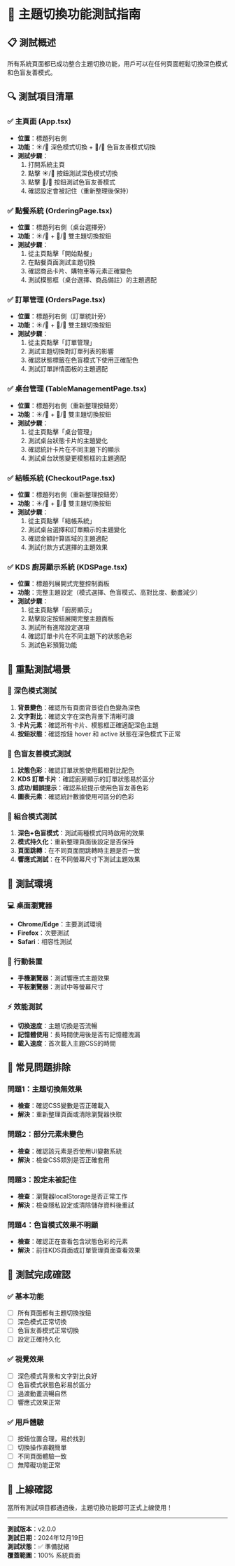 # 🎨 主題切換功能測試指南

## 📋 測試概述

所有系統頁面都已成功整合主題切換功能，用戶可以在任何頁面輕鬆切換深色模式和色盲友善模式。

## 🔍 測試項目清單

### ✅ 主頁面 (App.tsx)
- **位置**：標題列右側
- **功能**：☀️/🌙 深色模式切換 + 🔷/🔶 色盲友善模式切換
- **測試步驟**：
  1. 打開系統主頁
  2. 點擊 ☀️/🌙 按鈕測試深色模式切換
  3. 點擊 🔷/🔶 按鈕測試色盲友善模式
  4. 確認設定會被記住（重新整理後保持）

### ✅ 點餐系統 (OrderingPage.tsx)
- **位置**：標題列右側（桌台選擇旁）
- **功能**：☀️/🌙 + 🔷/🔶 雙主題切換按鈕
- **測試步驟**：
  1. 從主頁點擊「開始點餐」
  2. 在點餐頁面測試主題切換
  3. 確認商品卡片、購物車等元素正確變色
  4. 測試模態框（桌台選擇、商品備註）的主題適配

### ✅ 訂單管理 (OrdersPage.tsx)
- **位置**：標題列右側（訂單統計旁）
- **功能**：☀️/🌙 + 🔷/🔶 雙主題切換按鈕
- **測試步驟**：
  1. 從主頁點擊「訂單管理」
  2. 測試主題切換對訂單列表的影響
  3. 確認狀態標籤在色盲模式下使用正確配色
  4. 測試訂單詳情面板的主題適配

### ✅ 桌台管理 (TableManagementPage.tsx)
- **位置**：標題列右側（重新整理按鈕旁）
- **功能**：☀️/🌙 + 🔷/🔶 雙主題切換按鈕
- **測試步驟**：
  1. 從主頁點擊「桌台管理」
  2. 測試桌台狀態卡片的主題變化
  3. 確認統計卡片在不同主題下的顯示
  4. 測試桌台狀態變更模態框的主題適配

### ✅ 結帳系統 (CheckoutPage.tsx)
- **位置**：標題列右側（重新整理按鈕旁）
- **功能**：☀️/🌙 + 🔷/🔶 雙主題切換按鈕
- **測試步驟**：
  1. 從主頁點擊「結帳系統」
  2. 測試桌台選擇和訂單顯示的主題變化
  3. 確認金額計算區域的主題適配
  4. 測試付款方式選擇的主題效果

### ✅ KDS 廚房顯示系統 (KDSPage.tsx)
- **位置**：標題列展開式完整控制面板
- **功能**：完整主題設定（模式選擇、色盲模式、高對比度、動畫減少）
- **測試步驟**：
  1. 從主頁點擊「廚房顯示」
  2. 點擊設定按鈕展開完整主題面板
  3. 測試所有進階設定選項
  4. 確認訂單卡片在不同主題下的狀態色彩
  5. 測試色彩預覽功能

## 🎯 重點測試場景

### 🌙 深色模式測試
1. **背景變色**：確認所有頁面背景從白色變為深色
2. **文字對比**：確認文字在深色背景下清晰可讀
3. **卡片元素**：確認所有卡片、模態框正確適配深色主題
4. **按鈕狀態**：確認按鈕 hover 和 active 狀態在深色模式下正常

### 🔶 色盲友善模式測試
1. **狀態色彩**：確認訂單狀態使用藍橙對比配色
2. **KDS 訂單卡片**：確認廚房顯示的訂單狀態易於區分
3. **成功/錯誤提示**：確認系統提示使用色盲友善色彩
4. **圖表元素**：確認統計數據使用可區分的色彩

### 🔄 組合模式測試
1. **深色+色盲模式**：測試兩種模式同時啟用的效果
2. **模式持久化**：重新整理頁面後設定是否保持
3. **頁面跳轉**：在不同頁面間跳轉時主題是否一致
4. **響應式測試**：在不同螢幕尺寸下測試主題效果

## 📱 測試環境

### 💻 桌面瀏覽器
- **Chrome/Edge**：主要測試環境
- **Firefox**：次要測試
- **Safari**：相容性測試

### 📱 行動裝置
- **手機瀏覽器**：測試響應式主題效果
- **平板瀏覽器**：測試中等螢幕尺寸

### ⚡ 效能測試
- **切換速度**：主題切換是否流暢
- **記憶體使用**：長時間使用後是否有記憶體洩漏
- **載入速度**：首次載入主題CSS的時間

## 🐛 常見問題排除

### 問題1：主題切換無效果
- **檢查**：確認CSS變數是否正確載入
- **解決**：重新整理頁面或清除瀏覽器快取

### 問題2：部分元素未變色
- **檢查**：確認該元素是否使用UI變數系統
- **解決**：檢查CSS類別是否正確套用

### 問題3：設定未被記住
- **檢查**：瀏覽器localStorage是否正常工作
- **解決**：檢查隱私設定或清除儲存資料後重試

### 問題4：色盲模式效果不明顯
- **檢查**：確認正在查看包含狀態色彩的元素
- **解決**：前往KDS頁面或訂單管理頁面查看效果

## 🎯 測試完成確認

### ✅ 基本功能
- [ ] 所有頁面都有主題切換按鈕
- [ ] 深色模式正常切換
- [ ] 色盲友善模式正常切換
- [ ] 設定正確持久化

### ✅ 視覺效果
- [ ] 深色模式背景和文字對比良好
- [ ] 色盲模式狀態色彩易於區分
- [ ] 過渡動畫流暢自然
- [ ] 響應式效果正常

### ✅ 用戶體驗
- [ ] 按鈕位置合理，易於找到
- [ ] 切換操作直觀簡單
- [ ] 不同頁面體驗一致
- [ ] 無障礙功能正常

## 🚀 上線確認

當所有測試項目都通過後，主題切換功能即可正式上線使用！

---

**測試版本**：v2.0.0  
**測試日期**：2024年12月19日  
**測試狀態**：✅ 準備就緒  
**覆蓋範圍**：100% 系統頁面
